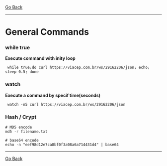 [Go Back](../README.md)
___
# General Commands

### while true

**Execute command with inity loop** 

```shell
 while true;do curl https://viacep.com.br/ws/29162206/json; echo; sleep 0.5; done
```


### watch

**Execute a command by specif time(seconds)** 

```shell
 watch -n5 curl https://viacep.com.br/ws/29162206/json 
```

### Hash / Crypt

```shell
# MD5 encode
md5 -r filename.txt 

# base64 encode
echo -n "eef98d12e7ca8bf0f3a08a6a714431d4" | base64
```
___
[Go Back](../README.md)
